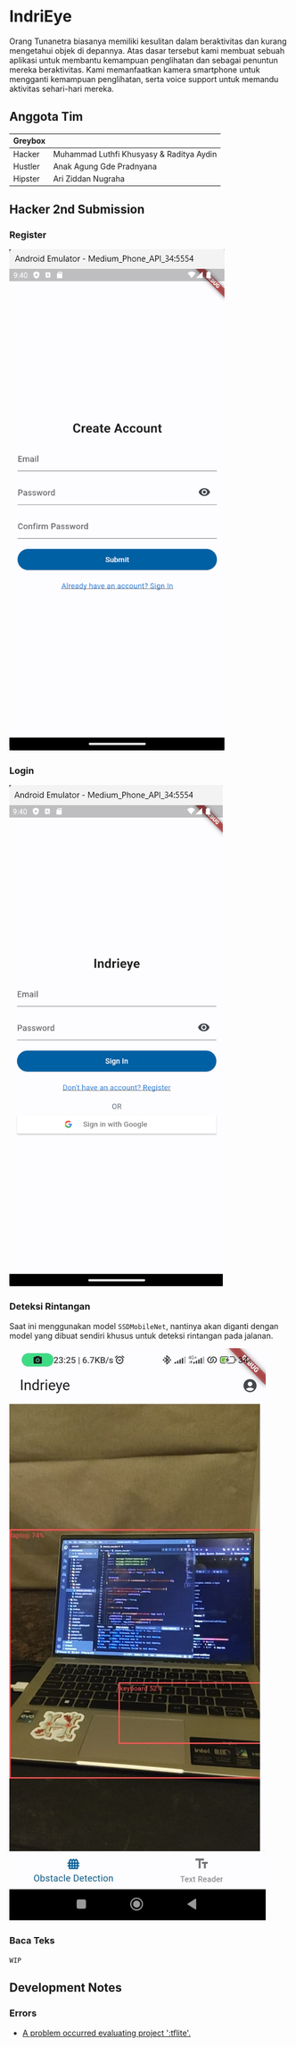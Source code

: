# IndriEye

Orang Tunanetra biasanya memiliki kesulitan dalam beraktivitas dan kurang mengetahui objek di depannya. Atas dasar tersebut kami membuat sebuah aplikasi untuk membantu kemampuan penglihatan dan sebagai penuntun mereka beraktivitas. Kami memanfaatkan kamera smartphone untuk mengganti kemampuan penglihatan, serta voice support untuk memandu aktivitas sehari-hari mereka.

## Anggota Tim
|  Greybox |                                    |
|----------|------------------------------------|
|  Hacker  | Muhammad Luthfi Khusyasy & Raditya Aydin |
|  Hustler | Anak Agung Gde Pradnyana            |
|  Hipster | Ari Ziddan Nugraha                  |


## Hacker 2nd Submission

### Register

![Register](readme/register.png)


### Login

![Login](readme/login.png)

### Deteksi Rintangan

Saat ini menggunakan model `SSDMobileNet`, nantinya akan diganti dengan model yang dibuat sendiri khusus untuk deteksi rintangan pada jalanan.

![Deteksi Rintangan](readme/deteksi-rintangan.jpeg)


### Baca Teks

`WIP`


## Development Notes

### Errors
- [A problem occurred evaluating project ':tflite'.](https://github.com/shaqian/flutter_tflite/issues/254)
